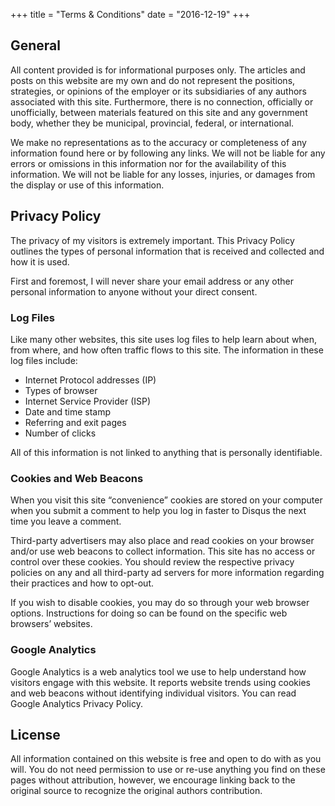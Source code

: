 +++
title = "Terms & Conditions"
date = "2016-12-19"
+++

## General

All content provided is for informational purposes only. The articles and posts on this website are my own and do not represent the positions, strategies, or opinions of the employer or its subsidiaries of any authors associated with this site. Furthermore, there is no connection, officially or unofficially, between materials featured on this site and any government body, whether they be municipal, provincial, federal, or international.

We make no representations as to the accuracy or completeness of any information found here or by following any links. We will not be liable for any errors or omissions in this information nor for the availability of this information. We will not be liable for any losses, injuries, or damages from the display or use of this information.

## Privacy Policy

The privacy of my visitors is extremely important. This Privacy Policy outlines the types of personal information that is received and collected and how it is used.

First and foremost, I will never share your email address or any other personal information to anyone without your direct consent.

### Log Files

Like many other websites, this site uses log files to help learn about when, from where, and how often traffic flows to this site. The information in these log files include:
  
* Internet Protocol addresses (IP)
* Types of browser
* Internet Service Provider (ISP)
* Date and time stamp
* Referring and exit pages
* Number of clicks

All of this information is not linked to anything that is personally identifiable.

### Cookies and Web Beacons

When you visit this site “convenience” cookies are stored on your computer when you submit a comment to help you log in faster to Disqus the next time you leave a comment.

Third-party advertisers may also place and read cookies on your browser and/or use web beacons to collect information. This site has no access or control over these cookies. You should review the respective privacy policies on any and all third-party ad servers for more information regarding their practices and how to opt-out.

If you wish to disable cookies, you may do so through your web browser options. Instructions for doing so can be found on the specific web browsers’ websites.

### Google Analytics

Google Analytics is a web analytics tool we use to help understand how visitors engage with this website. It reports website trends using cookies and web beacons without identifying individual visitors. You can read Google Analytics Privacy Policy.

## License

All information contained on this website is free and open to do with as you will. You do not need permission to use or re-use anything you find on these pages without attribution, however, we encourage linking back to the original source to recognize the original authors contribution.